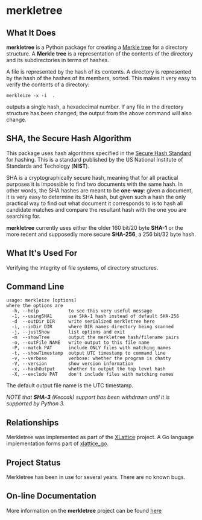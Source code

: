 # merkletree


## What It Does

**merkletree** is a Python package for creating a
[Merkle tree](https://en.wikipedia.org/wiki/Merkle_tree)
for a
directory structure.  A **Merkle tree** is a representation of the contents
of the directory and its subdirectories in terms of hashes.

A file is represented by the hash of its
contents.  A directory is represented by the hash of the hashes
of its members, sorted.  This makes it very easy to verify the
contents of a directory:

	merkleize -x -i  .

outputs a single hash, a hexadecimal number.  If any file in the
directory structure has been changed, the output from the above
command will also change.

## SHA, the Secure Hash Algorithm

This package uses hash algorithms specified in the
[Secure Hash Standard](http://nvfpubs.nist.gov/nistpubs/FIPS/NIST.FIPS.180-4.pdf)
for hashing.  This is a standard published by the US National Institute of
Standards and Techology (**NIST**).

SHA is a cryptographically secure hash, meaning that for all
practical purposes it is impossible to find two documents with the same hash.
In other words, the SHA hashes are meant to be **one-way**: given a document,
it is very easy to determine its SHA hash, but given such a hash the only
practical way to find out what document it corresponds to is to hash all
candidate matches and compare the resultant hash with the one you are searching
for.

**merkletree** currently uses either the older 160 bit/20 byte **SHA-1**
or the more recent and supposedly more secure **SHA-256**, a 256 bit/32 byte
hash.

## What It's Used For

Verifying the integrity of file systems, of directory structures.

## Command Line

	usage: merkleize [options]
	where the options are
	  -h, --help           to see this very useful message
	  -1, --usingSHA1      use SHA-1 hash instead of default SHA-256
	  -d  --outDir DIR     write serialized merkletree here
	  -i, --inDir DIR      where DIR names directory being scanned
	  -j, --justShow       list options and exit
	  -m  --showTree       output the merkletree hash/filename pairs
	  -o, --outFile NAME   write output to this file name
	  -P, --match PAT      include ONLY files with matching names
	  -t, --showTimestamp  output UTC timestamp to command line
	  -v, --verbose        verbose: whether the program is chatty
	  -V, --version        show version information
	  -x, --hashOutput     whether to output the top level hash
	  -X, --exclude PAT    don't include files with matching names
	
The default output file name is the UTC timestamp.

*NOTE that **SHA-3** (Keccak) support has been withdrawn until it is supported by Python 3.*

## Relationships

Merkletree was implemented as part of the [XLattice](http://www.xlattice.org)
project.  A Go language implementation forms part of
[xlattice_go](https://gibhub.com/jddixon/xlattice_go).

## Project Status

Merkletree has been in use for several years.  There are no known bugs.

## On-line Documentation

More information on the **merkletree** project can be found
[here](://jddixon.github.io/merkletree)

